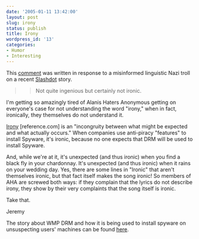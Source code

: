 ```yaml
---
date: '2005-01-11 13:42:00'
layout: post
slug: irony
status: publish
title: Irony
wordpress_id: '13'
categories:
- Humor
- Interesting
---
```


This [comment](http://it.slashdot.org/comments.pl?sid=135656&cid=11323441) was written in response to a misinformed linguistic Nazi troll on a recent [Slashdot](http://slashdot.org/) story.


> > Not quite ingenious but certainly not ironic.

I'm getting so amazingly tired of Alanis Haters Anonymous getting on everyone's case for not understanding the word "irony," when in fact, ironically, they themselves do not understand it.

[Irony](http://dictionary.reference.com/search?q=irony) [reference.com] is an "incongruity between what might be expected and what actually occurs." When companies use anti-piracy "features" to install Spyware, it's ironic, because no one expects that DRM will be used to install Spyware.

And, while we're at it, it's unexpected (and thus ironic) when you find a black fly in your chardonnay. It's unexpected (and thus ironic) when it rains on your wedding day. Yes, there are some lines in "Ironic" that aren't themselves ironic, but that fact itself makes the song ironic! So members of AHA are screwed both ways: if they complain that the lyrics do not describe irony, they show by their very complaints that the song itself is ironic.

Take that.

Jeremy



The story about WMP DRM and how it is being used to install spyware on unsuspecting users' machines can be found [here](http://it.slashdot.org/article.pl?sid=05/01/11/163254).

